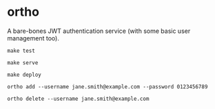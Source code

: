 # ortho

A bare-bones JWT authentication service (with some basic user management too).

```
make test
```

```
make serve
```

```
make deploy
```

```
ortho add --username jane.smith@example.com --password 0123456789 
```

```
ortho delete --username jane.smith@example.com
```
